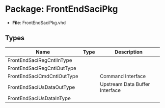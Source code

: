 # Package: FrontEndSaciPkg

- **File**: FrontEndSaciPkg.vhd
## Types

| Name                       | Type | Description                    |
| -------------------------- | ---- | ------------------------------ |
| FrontEndSaciRegCntlInType  |      |                                |
| FrontEndSaciRegCntlOutType |      |                                |
| FrontEndSaciCmdCntlOutType |      | Command Interface              |
| FrontEndSaciUsDataOutType  |      | Upstream Data Buffer Interface |
| FrontEndSaciUsDataInType   |      |                                |
